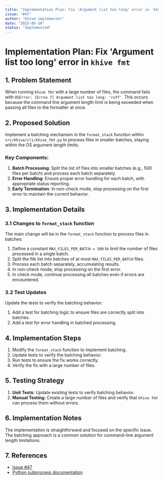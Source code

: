 ```yaml
---
title: "Implementation Plan: Fix 'Argument list too long' error in `khive fmt`"
issue: "#47"
author: "khive-implementer"
date: "2025-05-10"
status: "Implemented"
---
```


# Implementation Plan: Fix 'Argument list too long' error in `khive fmt`

## 1. Problem Statement

When running `khive fmt` with a large number of files, the command fails with `OSError: [Errno 7] Argument list too long: 'ruff'`. This occurs because the command line argument length limit is being exceeded when passing all files to the formatter at once.

## 2. Proposed Solution

Implement a batching mechanism in the `format_stack` function within `src/khive/cli/khive_fmt.py` to process files in smaller batches, staying within the OS argument length limits.

### Key Components:

1. **Batch Processing**: Split the list of files into smaller batches (e.g., 500 files per batch) and process each batch separately.
2. **Error Handling**: Ensure proper error handling for each batch, with appropriate status reporting.
3. **Early Termination**: In non-check mode, stop processing on the first error to maintain the current behavior.

## 3. Implementation Details

### 3.1 Changes to `format_stack` function

The main change will be in the `format_stack` function to process files in batches:

1. Define a constant `MAX_FILES_PER_BATCH = 500` to limit the number of files processed in a single batch.
2. Split the file list into batches of at most `MAX_FILES_PER_BATCH` files.
3. Process each batch separately, accumulating results.
4. In non-check mode, stop processing on the first error.
5. In check mode, continue processing all batches even if errors are encountered.

### 3.2 Test Updates

Update the tests to verify the batching behavior:

1. Add a test for batching logic to ensure files are correctly split into batches.
2. Add a test for error handling in batched processing.

## 4. Implementation Steps

1. Modify the `format_stack` function to implement batching.
2. Update tests to verify the batching behavior.
3. Run tests to ensure the fix works correctly.
4. Verify the fix with a large number of files.

## 5. Testing Strategy

1. **Unit Tests**: Update existing tests to verify batching behavior.
2. **Manual Testing**: Create a large number of files and verify that `khive fmt` can process them without errors.

## 6. Implementation Notes

The implementation is straightforward and focused on the specific issue. The batching approach is a common solution for command-line argument length limitations.

## 7. References

- [Issue #47](https://github.com/khive-ai/khive.d/issues/47)
- [Python subprocess documentation](https://docs.python.org/3/library/subprocess.html)